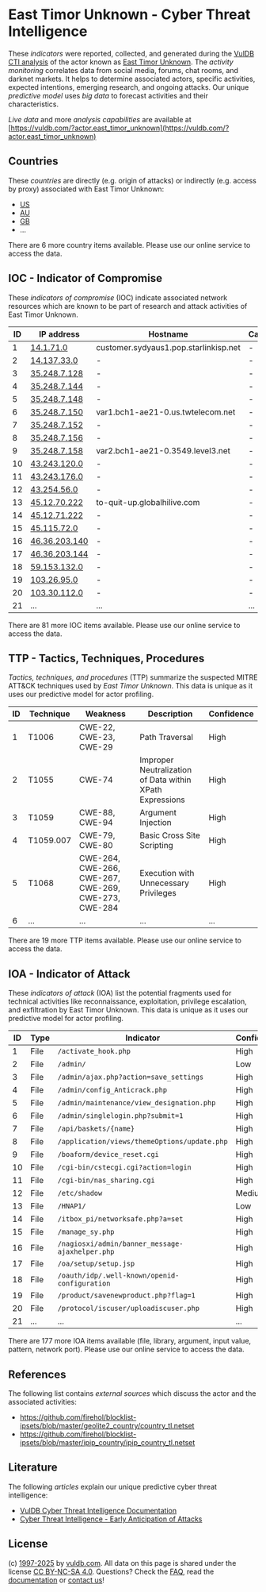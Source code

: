 # East Timor Unknown - Cyber Threat Intelligence

These _indicators_ were reported, collected, and generated during the [VulDB CTI analysis](https://vuldb.com/?kb.cti) of the actor known as [East Timor Unknown](https://vuldb.com/?actor.east_timor_unknown). The _activity monitoring_ correlates data from social media, forums, chat rooms, and darknet markets. It helps to determine associated actors, specific activities, expected intentions, emerging research, and ongoing attacks. Our unique _predictive model_ uses _big data_ to forecast activities and their characteristics.

_Live data_ and more _analysis capabilities_ are available at [https://vuldb.com/?actor.east_timor_unknown](https://vuldb.com/?actor.east_timor_unknown)

## Countries

These _countries_ are directly (e.g. origin of attacks) or indirectly (e.g. access by proxy) associated with East Timor Unknown:

* [US](https://vuldb.com/?country.us)
* [AU](https://vuldb.com/?country.au)
* [GB](https://vuldb.com/?country.gb)
* ...

There are 6 more country items available. Please use our online service to access the data.

## IOC - Indicator of Compromise

These _indicators of compromise_ (IOC) indicate associated network resources which are known to be part of research and attack activities of East Timor Unknown.

ID | IP address | Hostname | Campaign | Confidence
-- | ---------- | -------- | -------- | ----------
1 | [14.1.71.0](https://vuldb.com/?ip.14.1.71.0) | customer.sydyaus1.pop.starlinkisp.net | - | High
2 | [14.137.33.0](https://vuldb.com/?ip.14.137.33.0) | - | - | High
3 | [35.248.7.128](https://vuldb.com/?ip.35.248.7.128) | - | - | High
4 | [35.248.7.144](https://vuldb.com/?ip.35.248.7.144) | - | - | High
5 | [35.248.7.148](https://vuldb.com/?ip.35.248.7.148) | - | - | High
6 | [35.248.7.150](https://vuldb.com/?ip.35.248.7.150) | var1.bch1-ae21-0.us.twtelecom.net | - | High
7 | [35.248.7.152](https://vuldb.com/?ip.35.248.7.152) | - | - | High
8 | [35.248.7.156](https://vuldb.com/?ip.35.248.7.156) | - | - | High
9 | [35.248.7.158](https://vuldb.com/?ip.35.248.7.158) | var2.bch1-ae21-0.3549.level3.net | - | High
10 | [43.243.120.0](https://vuldb.com/?ip.43.243.120.0) | - | - | High
11 | [43.243.176.0](https://vuldb.com/?ip.43.243.176.0) | - | - | High
12 | [43.254.56.0](https://vuldb.com/?ip.43.254.56.0) | - | - | High
13 | [45.12.70.222](https://vuldb.com/?ip.45.12.70.222) | to-quit-up.globalhilive.com | - | High
14 | [45.12.71.222](https://vuldb.com/?ip.45.12.71.222) | - | - | High
15 | [45.115.72.0](https://vuldb.com/?ip.45.115.72.0) | - | - | High
16 | [46.36.203.140](https://vuldb.com/?ip.46.36.203.140) | - | - | High
17 | [46.36.203.144](https://vuldb.com/?ip.46.36.203.144) | - | - | High
18 | [59.153.132.0](https://vuldb.com/?ip.59.153.132.0) | - | - | High
19 | [103.26.95.0](https://vuldb.com/?ip.103.26.95.0) | - | - | High
20 | [103.30.112.0](https://vuldb.com/?ip.103.30.112.0) | - | - | High
21 | ... | ... | ... | ...

There are 81 more IOC items available. Please use our online service to access the data.

## TTP - Tactics, Techniques, Procedures

_Tactics, techniques, and procedures_ (TTP) summarize the suspected MITRE ATT&CK techniques used by _East Timor Unknown_. This data is unique as it uses our predictive model for actor profiling.

ID | Technique | Weakness | Description | Confidence
-- | --------- | -------- | ----------- | ----------
1 | T1006 | CWE-22, CWE-23, CWE-29 | Path Traversal | High
2 | T1055 | CWE-74 | Improper Neutralization of Data within XPath Expressions | High
3 | T1059 | CWE-88, CWE-94 | Argument Injection | High
4 | T1059.007 | CWE-79, CWE-80 | Basic Cross Site Scripting | High
5 | T1068 | CWE-264, CWE-266, CWE-267, CWE-269, CWE-273, CWE-284 | Execution with Unnecessary Privileges | High
6 | ... | ... | ... | ...

There are 19 more TTP items available. Please use our online service to access the data.

## IOA - Indicator of Attack

These _indicators of attack_ (IOA) list the potential fragments used for technical activities like reconnaissance, exploitation, privilege escalation, and exfiltration by East Timor Unknown. This data is unique as it uses our predictive model for actor profiling.

ID | Type | Indicator | Confidence
-- | ---- | --------- | ----------
1 | File | `/activate_hook.php` | High
2 | File | `/admin/` | Low
3 | File | `/admin/ajax.php?action=save_settings` | High
4 | File | `/admin/config_Anticrack.php` | High
5 | File | `/admin/maintenance/view_designation.php` | High
6 | File | `/admin/singlelogin.php?submit=1` | High
7 | File | `/api/baskets/{name}` | High
8 | File | `/application/views/themeOptions/update.php` | High
9 | File | `/boaform/device_reset.cgi` | High
10 | File | `/cgi-bin/cstecgi.cgi?action=login` | High
11 | File | `/cgi-bin/nas_sharing.cgi` | High
12 | File | `/etc/shadow` | Medium
13 | File | `/HNAP1/` | Low
14 | File | `/itbox_pi/networksafe.php?a=set` | High
15 | File | `/manage_sy.php` | High
16 | File | `/nagiosxi/admin/banner_message-ajaxhelper.php` | High
17 | File | `/oa/setup/setup.jsp` | High
18 | File | `/oauth/idp/.well-known/openid-configuration` | High
19 | File | `/product/savenewproduct.php?flag=1` | High
20 | File | `/protocol/iscuser/uploadiscuser.php` | High
21 | ... | ... | ...

There are 177 more IOA items available (file, library, argument, input value, pattern, network port). Please use our online service to access the data.

## References

The following list contains _external sources_ which discuss the actor and the associated activities:

* https://github.com/firehol/blocklist-ipsets/blob/master/geolite2_country/country_tl.netset
* https://github.com/firehol/blocklist-ipsets/blob/master/ipip_country/ipip_country_tl.netset

## Literature

The following _articles_ explain our unique predictive cyber threat intelligence:

* [VulDB Cyber Threat Intelligence Documentation](https://vuldb.com/?kb.cti)
* [Cyber Threat Intelligence - Early Anticipation of Attacks](https://www.scip.ch/en/?labs.20201022)

## License

(c) [1997-2025](https://vuldb.com/?kb.changelog) by [vuldb.com](https://vuldb.com/?kb.about). All data on this page is shared under the license [CC BY-NC-SA 4.0](https://creativecommons.org/licenses/by-nc-sa/4.0/). Questions? Check the [FAQ](https://vuldb.com/?kb.faq), read the [documentation](https://vuldb.com/?kb) or [contact us](https://vuldb.com/?contact)!

